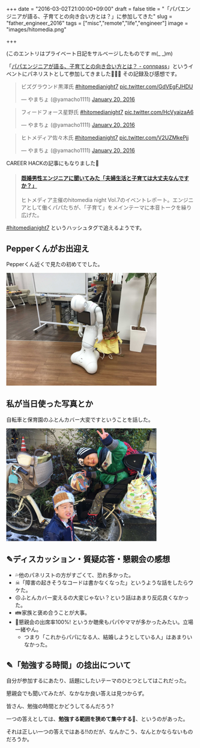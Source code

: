 +++
date = "2016-03-02T21:00:00+09:00"
draft = false
title = "「パパエンジニアが語る、子育てとの向き合い方とは？」に参加してきた"
slug = "father_engineer_2016"
tags = ["misc","remote","life","engineer"]
image = "images/hitomedia.png"

+++

(このエントリはプライベート日記をサルベージしたものです m(_ _)m)

「[パパエンジニアが語る、子育てとの向き合い方とは？ - connpass](https://hitomedia-night.connpass.com/event/24704/)」というイベントにパネリストとして参加してきました💪👀👨
その記録及び感想です。

<!--more-->

<blockquote class="twitter-tweet" data-lang="en"><p lang="ja" dir="ltr">ビズグラウンド黒澤氏 <a href="https://twitter.com/hashtag/hitomedianight7?src=hash">#hitomedianight7</a> <a href="https://t.co/GdVEgFJHDU">pic.twitter.com/GdVEgFJHDU</a></p>&mdash; やまちょ (@yamacho1111) <a href="https://twitter.com/yamacho1111/status/689759934725038080">January 20, 2016</a></blockquote>
<script async src="//platform.twitter.com/widgets.js" charset="utf-8"></script>

<blockquote class="twitter-tweet" data-lang="en"><p lang="ja" dir="ltr">フィードフォース星野氏 <a href="https://twitter.com/hashtag/hitomedianight7?src=hash">#hitomedianight7</a> <a href="https://t.co/HcVyaizaA6">pic.twitter.com/HcVyaizaA6</a></p>&mdash; やまちょ (@yamacho1111) <a href="https://twitter.com/yamacho1111/status/689760402591199233">January 20, 2016</a></blockquote>
<script async src="//platform.twitter.com/widgets.js" charset="utf-8"></script>

<blockquote class="twitter-tweet" data-lang="en"><p lang="ja" dir="ltr">ヒトメディア佐々木氏 <a href="https://twitter.com/hashtag/hitomedianight7?src=hash">#hitomedianight7</a> <a href="https://t.co/V2UZMkePjj">pic.twitter.com/V2UZMkePjj</a></p>&mdash; やまちょ (@yamacho1111) <a href="https://twitter.com/yamacho1111/status/689761115069222912">January 20, 2016</a></blockquote>
<script async src="//platform.twitter.com/widgets.js" charset="utf-8"></script>

CAREER HACKの記事にもなりました💪

<blockquote class="embedly-card" data-card-key="6f257114b6df4413a3f5872a7e143278" data-card-type="article-full"><h4><a href="http://www.huffingtonpost.jp/careerhack-enjapan/career-hack-hitomedia_b_9214772.html">既婚男性エンジニアに聞いてみた「夫婦生活と子育ては大丈夫なんですか？」</a></h4><p>ヒトメディア主催のhitomedia night Vol.7のイベントレポート。エンジニアとして働くパパたちが、「子育て」をメインテーマに本音トークを繰り広げた。</p></blockquote>
<script async src="//cdn.embedly.com/widgets/platform.js" charset="UTF-8"></script>

[#hitomedianight7](https://twitter.com/search?f=tweets&vertical=default&q=%23hitomedianight7) というハッシュタグで追えるようです。

## Pepperくんがお出迎え

Pepperくん近くで見たの初めてでした。

<img alt="hitomedia pepper" src="/images/hitomedia_pepper.jpg" width=400>

## 私が当日使った写真とか

自転車と保育園のふとんカバー大変ですということを話した。

<img alt="my sons bicycle" src="/images/my_sons_bicycle.jpg" width=400>

## ✎ディスカッション・質疑応答・懇親会の感想

* 💦他のパネリストの方がすごくて、恐れ多かった。
* ☠「障害の起きそうなコードは書かなくなった」というような話をしたらウケた。
* 😣ふとんカバー変えるの大変じゃない？という話はあまり反応良くなかった。
* 👪家族と褒め合うことが大事。
* 🍕懇親会の出席率100%! というか聴衆もパパやママが多かったみたい。立場一緒やん。
    * つまり「これからパパになる人、結婚しようとしている人」はあまりいなかった。

## ✎「勉強する時間」の捻出について

自分が参加するにあたり、話題にしたいテーマのひとつとしてはこれだった。

懇親会でも聞いてみたが、なかなか良い答えは見つからず。

皆さん、勉強の時間とかどうしてるんだろう?

一つの答えとしては、**勉強する範囲を狭めて集中する💪**、というのがあった。

それは正しい一つの答えではある!!のだが、なんかこう、なんとかならないものだろうか。

<script type="text/javascript" src="/js/prism.js" async></script>

